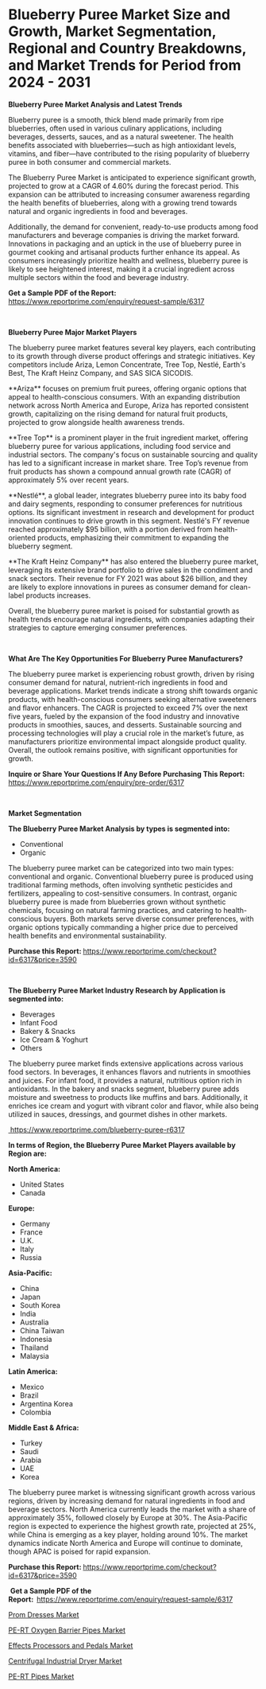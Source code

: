 <p><h1>Blueberry Puree Market Size and Growth, Market Segmentation, Regional and Country Breakdowns, and Market Trends for Period from 2024 -  2031</h1></p><p><strong>Blueberry Puree Market Analysis and Latest Trends</strong></p>
<p><p>Blueberry puree is a smooth, thick blend made primarily from ripe blueberries, often used in various culinary applications, including beverages, desserts, sauces, and as a natural sweetener. The health benefits associated with blueberries—such as high antioxidant levels, vitamins, and fiber—have contributed to the rising popularity of blueberry puree in both consumer and commercial markets.</p><p>The Blueberry Puree Market is anticipated to experience significant growth, projected to grow at a CAGR of 4.60% during the forecast period. This expansion can be attributed to increasing consumer awareness regarding the health benefits of blueberries, along with a growing trend towards natural and organic ingredients in food and beverages. </p><p>Additionally, the demand for convenient, ready-to-use products among food manufacturers and beverage companies is driving the market forward. Innovations in packaging and an uptick in the use of blueberry puree in gourmet cooking and artisanal products further enhance its appeal. As consumers increasingly prioritize health and wellness, blueberry puree is likely to see heightened interest, making it a crucial ingredient across multiple sectors within the food and beverage industry.</p></p>
<p><strong>Get a Sample PDF of the Report:&nbsp;</strong> <a href="https://www.reportprime.com/enquiry/request-sample/6317">https://www.reportprime.com/enquiry/request-sample/6317</a></p>
<p>&nbsp;</p>
<p><strong>Blueberry Puree Major Market Players</strong></p>
<p><p>The blueberry puree market features several key players, each contributing to its growth through diverse product offerings and strategic initiatives. Key competitors include Ariza, Lemon Concentrate, Tree Top, Nestlé, Earth's Best, The Kraft Heinz Company, and SAS SICA SICODIS.</p><p>**Ariza** focuses on premium fruit purees, offering organic options that appeal to health-conscious consumers. With an expanding distribution network across North America and Europe, Ariza has reported consistent growth, capitalizing on the rising demand for natural fruit products, projected to grow alongside health awareness trends. </p><p>**Tree Top** is a prominent player in the fruit ingredient market, offering blueberry puree for various applications, including food service and industrial sectors. The company's focus on sustainable sourcing and quality has led to a significant increase in market share. Tree Top’s revenue from fruit products has shown a compound annual growth rate (CAGR) of approximately 5% over recent years.</p><p>**Nestlé**, a global leader, integrates blueberry puree into its baby food and dairy segments, responding to consumer preferences for nutritious options. Its significant investment in research and development for product innovation continues to drive growth in this segment. Nestlé's FY revenue reached approximately $95 billion, with a portion derived from health-oriented products, emphasizing their commitment to expanding the blueberry segment.</p><p>**The Kraft Heinz Company** has also entered the blueberry puree market, leveraging its extensive brand portfolio to drive sales in the condiment and snack sectors. Their revenue for FY 2021 was about $26 billion, and they are likely to explore innovations in purees as consumer demand for clean-label products increases.</p><p>Overall, the blueberry puree market is poised for substantial growth as health trends encourage natural ingredients, with companies adapting their strategies to capture emerging consumer preferences.</p></p>
<p>&nbsp;</p>
<p><strong>What Are The Key Opportunities For Blueberry Puree Manufacturers?</strong></p>
<p><p>The blueberry puree market is experiencing robust growth, driven by rising consumer demand for natural, nutrient-rich ingredients in food and beverage applications. Market trends indicate a strong shift towards organic products, with health-conscious consumers seeking alternative sweeteners and flavor enhancers. The CAGR is projected to exceed 7% over the next five years, fueled by the expansion of the food industry and innovative products in smoothies, sauces, and desserts. Sustainable sourcing and processing technologies will play a crucial role in the market’s future, as manufacturers prioritize environmental impact alongside product quality. Overall, the outlook remains positive, with significant opportunities for growth.</p></p>
<p><strong>Inquire or Share Your Questions If Any Before Purchasing This Report:</strong> <a href="https://www.reportprime.com/enquiry/pre-order/6317">https://www.reportprime.com/enquiry/pre-order/6317</a></p>
<p>&nbsp;</p>
<p><strong>Market Segmentation</strong></p>
<p><strong>The Blueberry Puree Market Analysis by types is segmented into:</strong></p>
<p><ul><li>Conventional</li><li>Organic</li></ul></p>
<p><p>The blueberry puree market can be categorized into two main types: conventional and organic. Conventional blueberry puree is produced using traditional farming methods, often involving synthetic pesticides and fertilizers, appealing to cost-sensitive consumers. In contrast, organic blueberry puree is made from blueberries grown without synthetic chemicals, focusing on natural farming practices, and catering to health-conscious buyers. Both markets serve diverse consumer preferences, with organic options typically commanding a higher price due to perceived health benefits and environmental sustainability.</p></p>
<p><strong>Purchase this Report:&nbsp;</strong><a href="https://www.reportprime.com/checkout?id=6317&price=3590">https://www.reportprime.com/checkout?id=6317&price=3590</a></p>
<p>&nbsp;</p>
<p><strong>The Blueberry Puree Market Industry Research by Application is segmented into:</strong></p>
<p><ul><li>Beverages</li><li>Infant Food</li><li>Bakery & Snacks</li><li>Ice Cream & Yoghurt</li><li>Others</li></ul></p>
<p><p>The blueberry puree market finds extensive applications across various food sectors. In beverages, it enhances flavors and nutrients in smoothies and juices. For infant food, it provides a natural, nutritious option rich in antioxidants. In the bakery and snacks segment, blueberry puree adds moisture and sweetness to products like muffins and bars. Additionally, it enriches ice cream and yogurt with vibrant color and flavor, while also being utilized in sauces, dressings, and gourmet dishes in other markets.</p></p>
<p><a href="https://www.reportprime.com/blueberry-puree-r6317">&nbsp;https://www.reportprime.com/blueberry-puree-r6317</a></p>
<p><strong>In terms of Region, the Blueberry Puree Market Players available by Region are:</strong></p>
<p>
    <p> <strong> North America: </strong>
        <ul>
            <li>United States</li>
            <li>Canada</li>
        </ul>
        </p> 
    <p> <strong> Europe: </strong>
        <ul>
            <li>Germany</li>
            <li>France</li>
            <li>U.K.</li>
            <li>Italy</li>
            <li>Russia</li>
        </ul>
        </p> 
    <p> <strong> Asia-Pacific: </strong>
        <ul>
            <li>China</li>
            <li>Japan</li>
            <li>South Korea</li>
            <li>India</li>
            <li>Australia</li>
            <li>China Taiwan</li>
            <li>Indonesia</li>
            <li>Thailand</li>
            <li>Malaysia</li>
        </ul>
        </p> 
    <p> <strong> Latin America: </strong>
        <ul>
            <li>Mexico</li>
            <li>Brazil</li>
            <li>Argentina Korea</li>
            <li>Colombia</li>
        </ul>
        </p> 
    <p> <strong> Middle East & Africa: </strong>
        <ul>
            <li>Turkey</li>
            <li>Saudi</li>
            <li>Arabia</li>
            <li>UAE</li>
            <li>Korea</li>
        </ul>
    </p>
    </p>
<p><p>The blueberry puree market is witnessing significant growth across various regions, driven by increasing demand for natural ingredients in food and beverage sectors. North America currently leads the market with a share of approximately 35%, followed closely by Europe at 30%. The Asia-Pacific region is expected to experience the highest growth rate, projected at 25%, while China is emerging as a key player, holding around 10%. The market dynamics indicate North America and Europe will continue to dominate, though APAC is poised for rapid expansion.</p></p>
<p><strong>Purchase this Report: </strong><a href="https://www.reportprime.com/checkout?id=6317&price=3590">https://www.reportprime.com/checkout?id=6317&price=3590</a></p>
<p>&nbsp;<strong>Get a Sample PDF of the Report:&nbsp;&nbsp;</strong><a href="https://www.reportprime.com/enquiry/request-sample/6317">https://www.reportprime.com/enquiry/request-sample/6317</a></p>
<p><strong></strong></p>
<p><p><a href="https://www.linkedin.com/pulse/global-prom-dresses-market-status-2024-2031-forecast-bx4lc?trackingId=XOqST%2FpoSky8er0fX7tB2g%3D%3D">Prom Dresses Market</a></p><p><a href="https://issuu.com/reportprime-2/docs/pe-rt-oxygen-barrier-pipes-market-s_b4f2e97de346d3">PE-RT Oxygen Barrier Pipes Market</a></p><p><a href="https://www.linkedin.com/pulse/effects-processors-pedals-market-emerging-trends-future-nhr3c?trackingId=j6QIu3%2BbQji3y%2BdsQKVR8g%3D%3D">Effects Processors and Pedals Market</a></p><p><a href="https://medium.com/@rasaunharrison331/centrifugal-industrial-dryer-market-investigation-industry-evolution-and-forecast-till-2031-bc43ed67c99f">Centrifugal Industrial Dryer Market</a></p><p><a href="https://issuu.com/reportprime-2/docs/pe-rt-pipes-market-size-2030.pptx_13738266790b6c">PE-RT Pipes Market</a></p></p>